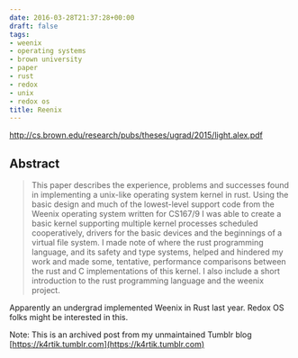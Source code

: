 ```yaml
---
date: 2016-03-28T21:37:28+00:00
draft: false
tags:
- weenix
- operating systems
- brown university
- paper
- rust
- redox
- unix
- redox os
title: Reenix
---
```


http://cs.brown.edu/research/pubs/theses/ugrad/2015/light.alex.pdf



## Abstract

> This paper describes the experience, problems and successes found in implementing a unix-like operating system kernel in rust. Using the basic design and much of the lowest-level support code from the Weenix operating system written for CS167/9 I was able to create a basic kernel supporting multiple kernel processes scheduled cooperatively, drivers for the basic devices and the beginnings of a virtual file system. I made note of where the rust programming language, and its safety and type systems, helped and hindered my work and made some, tentative, performance comparisons between the rust and C implementations of this kernel. I also include a short introduction to the rust programming language and the weenix project.
>

Apparently an undergrad implemented Weenix in Rust last year. Redox OS folks might be interested in this.

Note: This is an archived post from my unmaintained Tumblr blog [https://k4rtik.tumblr.com](https://k4rtik.tumblr.com)
